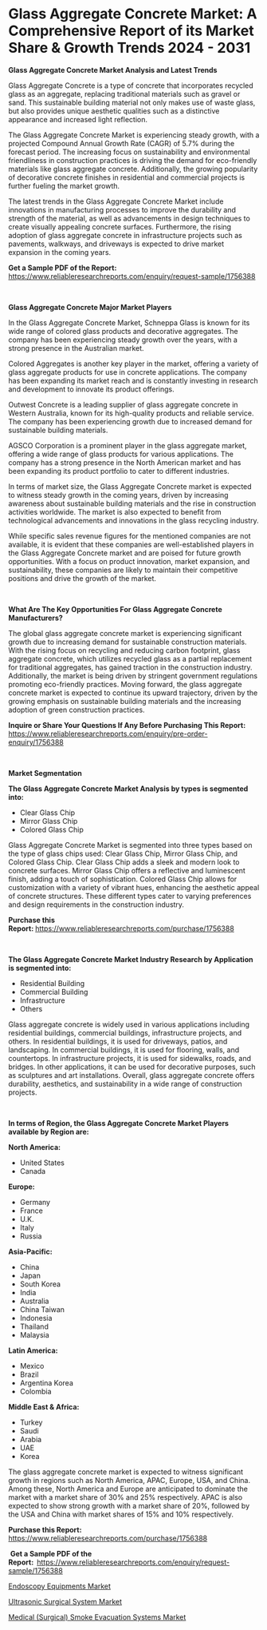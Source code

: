<p><h1>Glass Aggregate Concrete Market: A Comprehensive Report of its Market Share & Growth Trends 2024 - 2031</h1></p><p><strong>Glass Aggregate Concrete Market Analysis and Latest Trends</strong></p>
<p><p>Glass Aggregate Concrete is a type of concrete that incorporates recycled glass as an aggregate, replacing traditional materials such as gravel or sand. This sustainable building material not only makes use of waste glass, but also provides unique aesthetic qualities such as a distinctive appearance and increased light reflection.</p><p>The Glass Aggregate Concrete Market is experiencing steady growth, with a projected Compound Annual Growth Rate (CAGR) of 5.7% during the forecast period. The increasing focus on sustainability and environmental friendliness in construction practices is driving the demand for eco-friendly materials like glass aggregate concrete. Additionally, the growing popularity of decorative concrete finishes in residential and commercial projects is further fueling the market growth.</p><p>The latest trends in the Glass Aggregate Concrete Market include innovations in manufacturing processes to improve the durability and strength of the material, as well as advancements in design techniques to create visually appealing concrete surfaces. Furthermore, the rising adoption of glass aggregate concrete in infrastructure projects such as pavements, walkways, and driveways is expected to drive market expansion in the coming years.</p></p>
<p><strong>Get a Sample PDF of the Report:&nbsp;</strong> <a href="https://www.reliableresearchreports.com/enquiry/request-sample/1756388">https://www.reliableresearchreports.com/enquiry/request-sample/1756388</a></p>
<p>&nbsp;</p>
<p><strong>Glass Aggregate Concrete Major Market Players</strong></p>
<p><p>In the Glass Aggregate Concrete Market, Schneppa Glass is known for its wide range of colored glass products and decorative aggregates. The company has been experiencing steady growth over the years, with a strong presence in the Australian market.</p><p>Colored Aggregates is another key player in the market, offering a variety of glass aggregate products for use in concrete applications. The company has been expanding its market reach and is constantly investing in research and development to innovate its product offerings.</p><p>Outwest Concrete is a leading supplier of glass aggregate concrete in Western Australia, known for its high-quality products and reliable service. The company has been experiencing growth due to increased demand for sustainable building materials.</p><p>AGSCO Corporation is a prominent player in the glass aggregate market, offering a wide range of glass products for various applications. The company has a strong presence in the North American market and has been expanding its product portfolio to cater to different industries.</p><p>In terms of market size, the Glass Aggregate Concrete market is expected to witness steady growth in the coming years, driven by increasing awareness about sustainable building materials and the rise in construction activities worldwide. The market is also expected to benefit from technological advancements and innovations in the glass recycling industry.</p><p>While specific sales revenue figures for the mentioned companies are not available, it is evident that these companies are well-established players in the Glass Aggregate Concrete market and are poised for future growth opportunities. With a focus on product innovation, market expansion, and sustainability, these companies are likely to maintain their competitive positions and drive the growth of the market.</p></p>
<p>&nbsp;</p>
<p><strong>What Are The Key Opportunities For Glass Aggregate Concrete Manufacturers?</strong></p>
<p><p>The global glass aggregate concrete market is experiencing significant growth due to increasing demand for sustainable construction materials. With the rising focus on recycling and reducing carbon footprint, glass aggregate concrete, which utilizes recycled glass as a partial replacement for traditional aggregates, has gained traction in the construction industry. Additionally, the market is being driven by stringent government regulations promoting eco-friendly practices. Moving forward, the glass aggregate concrete market is expected to continue its upward trajectory, driven by the growing emphasis on sustainable building materials and the increasing adoption of green construction practices.</p></p>
<p><strong>Inquire or Share Your Questions If Any Before Purchasing This Report:</strong> <a href="https://www.reliableresearchreports.com/enquiry/pre-order-enquiry/1756388">https://www.reliableresearchreports.com/enquiry/pre-order-enquiry/1756388</a></p>
<p>&nbsp;</p>
<p><strong>Market Segmentation</strong></p>
<p><strong>The Glass Aggregate Concrete Market Analysis by types is segmented into:</strong></p>
<p><ul><li>Clear Glass Chip</li><li>Mirror Glass Chip</li><li>Colored Glass Chip</li></ul></p>
<p><p>Glass Aggregate Concrete Market is segmented into three types based on the type of glass chips used: Clear Glass Chip, Mirror Glass Chip, and Colored Glass Chip. Clear Glass Chip adds a sleek and modern look to concrete surfaces. Mirror Glass Chip offers a reflective and luminescent finish, adding a touch of sophistication. Colored Glass Chip allows for customization with a variety of vibrant hues, enhancing the aesthetic appeal of concrete structures. These different types cater to varying preferences and design requirements in the construction industry.</p></p>
<p><strong>Purchase this Report:&nbsp;</strong><a href="https://www.reliableresearchreports.com/purchase/1756388">https://www.reliableresearchreports.com/purchase/1756388</a></p>
<p>&nbsp;</p>
<p><strong>The Glass Aggregate Concrete Market Industry Research by Application is segmented into:</strong></p>
<p><ul><li>Residential Building</li><li>Commercial Building</li><li>Infrastructure</li><li>Others</li></ul></p>
<p><p>Glass aggregate concrete is widely used in various applications including residential buildings, commercial buildings, infrastructure projects, and others. In residential buildings, it is used for driveways, patios, and landscaping. In commercial buildings, it is used for flooring, walls, and countertops. In infrastructure projects, it is used for sidewalks, roads, and bridges. In other applications, it can be used for decorative purposes, such as sculptures and art installations. Overall, glass aggregate concrete offers durability, aesthetics, and sustainability in a wide range of construction projects.</p></p>
<p>&nbsp;</p>
<p><strong>In terms of Region, the Glass Aggregate Concrete Market Players available by Region are:</strong></p>
<p>
    <p> <strong> North America: </strong>
        <ul>
            <li>United States</li>
            <li>Canada</li>
        </ul>
        </p> 
    <p> <strong> Europe: </strong>
        <ul>
            <li>Germany</li>
            <li>France</li>
            <li>U.K.</li>
            <li>Italy</li>
            <li>Russia</li>
        </ul>
        </p> 
    <p> <strong> Asia-Pacific: </strong>
        <ul>
            <li>China</li>
            <li>Japan</li>
            <li>South Korea</li>
            <li>India</li>
            <li>Australia</li>
            <li>China Taiwan</li>
            <li>Indonesia</li>
            <li>Thailand</li>
            <li>Malaysia</li>
        </ul>
        </p> 
    <p> <strong> Latin America: </strong>
        <ul>
            <li>Mexico</li>
            <li>Brazil</li>
            <li>Argentina Korea</li>
            <li>Colombia</li>
        </ul>
        </p> 
    <p> <strong> Middle East & Africa: </strong>
        <ul>
            <li>Turkey</li>
            <li>Saudi</li>
            <li>Arabia</li>
            <li>UAE</li>
            <li>Korea</li>
        </ul>
    </p>
    </p>
<p><p>The glass aggregate concrete market is expected to witness significant growth in regions such as North America, APAC, Europe, USA, and China. Among these, North America and Europe are anticipated to dominate the market with a market share of 30% and 25% respectively. APAC is also expected to show strong growth with a market share of 20%, followed by the USA and China with market shares of 15% and 10% respectively.</p></p>
<p><strong>Purchase this Report: </strong><a href="https://www.reliableresearchreports.com/purchase/1756388">https://www.reliableresearchreports.com/purchase/1756388</a></p>
<p>&nbsp;<strong>Get a Sample PDF of the Report:&nbsp;&nbsp;</strong><a href="https://www.reliableresearchreports.com/enquiry/request-sample/1756388">https://www.reliableresearchreports.com/enquiry/request-sample/1756388</a></p>
<p><strong></strong></p>
<p><p><a href="https://view.publitas.com/reportprime-1/endoscopy-equipments-market-analysis-examines-its-scope-on-growth-opportunities-and-forecasted-trends-spanning-from-2023-to-2030/">Endoscopy Equipments Market</a></p><p><a href="https://view.publitas.com/reportprime-1/decoding-the-ultrasonic-surgical-system-market-a-deep-dive-into-the-latest-market-trends-market-segmentation-and-competitive-analysis/">Ultrasonic Surgical System Market</a></p><p><a href="https://view.publitas.com/reportprime-1/medical-surgical-smoke-evacuation-systems-market-size-global-industry-overview-market-segmentation-and-forecast-2023-to-2030/">Medical (Surgical) Smoke Evacuation Systems Market</a></p></p>
